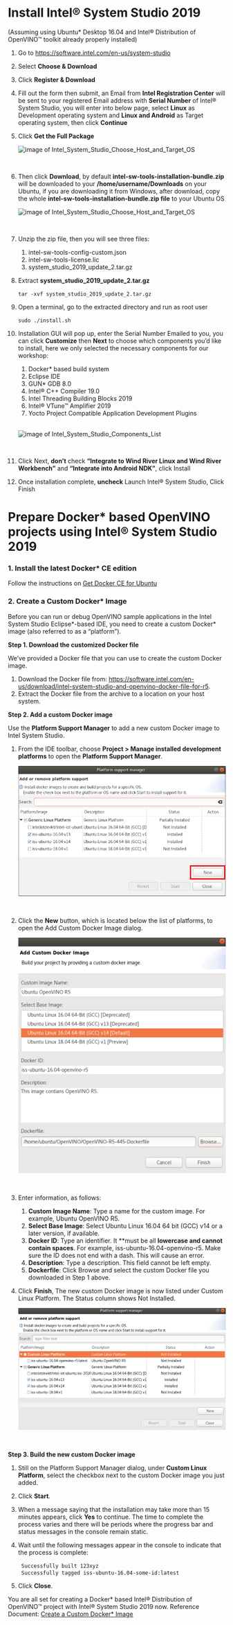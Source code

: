 
# Install Intel® System Studio 2019
(Assuming using Ubuntu* Desktop 16.04 and Intel® Distribution of OpenVINO™ toolkit already properly installed)
1.  Go to https://software.intel.com/en-us/system-studio
2.  Select **Choose & Download**
3.  Click **Register & Download**
4.  Fill out the form then submit, an Email from **Intel Registration Center** will be sent to your registered Email address with **Serial Number** of Intel® System Studio, you will enter into below page, select **Linux** as Development operating system and **Linux and Android** as Target operating system, then click **Continue**
5.  Click **Get the Full Package**
    <br>
  
    ![image of Intel_System_Studio_Choose_Host_and_Target_OS](https://github.com/intel-iot-devkit/smart-video-workshop/blob/master/images/ISS2019_Choose_OS.png "Figure 1")  
  
    <br>
  
6.  Then click **Download**, by default **intel-sw-tools-installation-bundle.zip**  will be downloaded to your **/home/username/Downloads** on your Ubuntu, if you are downloading it from Windows, after download, copy the whole **intel-sw-tools-installation-bundle.zip file** to your Ubuntu OS
    <br>  
  
    ![image of Intel_System_Studio_Choose_Host_and_Target_OS](https://github.com/intel-iot-devkit/smart-video-workshop/blob/master/images/ISS2019_Download_Full_Package.png "Figure 1")  
  
    <br>

7.  Unzip the zip file, then you will see three files:
    1. intel-sw-tools-config-custom.json
    2. intel-sw-tools-license.lic
    3. system_studio_2019_update_2.tar.gz
    
8.  Extract **system_studio_2019_update_2.tar.gz**

        tar -xvf system_studio_2019_update_2.tar.gz

9.  Open a terminal, go to the extracted directory and run as root user

        sudo ./install.sh
    
10.  Installation GUI will pop up, enter the Serial Number Emailed to you, you can click **Customize** then **Next** to choose which components you’d like to install, here we only selected the necessary components for our workshop:

        1. Docker* based build system
        2. Eclipse IDE
        3. GUN* GDB 8.0
        4. Intel® C++ Compiler 19.0
        5. Intel Threading Building Blocks 2019
        6. Intel® VTune™ Amplifier 2019
        7. Yocto Project Compatible Application Development Plugins

      <br>

      ![image of Intel_System_Studio_Components_List](https://github.com/intel-iot-devkit/smart-video-workshop/blob/master/images/ISS2019_Installation_Select_Components.png "Figure 2")  

      <br>  

11.  Click Next, **don’t** check **“Integrate to Wind River Linux and Wind River Workbench”** and **“Integrate into Android NDK”**, click Install
12.  Once installation complete, **uncheck** Launch Intel® System Studio, Click Finish

# Prepare Docker* based OpenVINO projects using Intel® System Studio 2019
### 1.  Install the latest Docker* CE edition

Follow the instructions on [Get Docker CE for Ubuntu](https://docs.docker.com/install/linux/docker-ce/ubuntu/)

### 2.  Create a Custom Docker* Image

Before you can run or debug OpenVINO sample applications in the Intel System Studio Eclipse*-based IDE, you need to create a custom Docker* image (also referred to as a “platform”). 

**Step 1. Download the customized Docker file**

We’ve provided a Docker file that you can use to create the custom Docker image.

1. Download the Docker file from: https://software.intel.com/en-us/download/intel-system-studio-and-openvino-docker-file-for-r5.
2. Extract the Docker file from the archive to a location on your host system. 

**Step 2. Add a custom Docker image**

Use the **Platform Support Manager** to add a new custom Docker image to Intel System Studio.

1. From the IDE toolbar, choose **Project > Manage installed development platforms** to open the **Platform Support Manager**.
    <br>
  
    ![](../images/Platform%20Support%20Manager.png)  
  
    <br>

2. Click the **New** button, which is located below the list of platforms, to open the Add Custom Docker Image dialog.
    <br>
  
    ![](../images/Add%20Custom%20Docker%20Image.png)  
  
    <br>

3. Enter information, as follows:

    1. **Custom Image Name**: Type a name for the custom image. For example, Ubuntu OpenVINO R5.
    2. **Select Base Image**: Select Ubuntu Linux 16.04 64 bit (GCC) v14 or a later version, if available.
    3. **Docker ID**: Type an identifier. It **must be all **lowercase and cannot contain spaces**. For example, iss-ubuntu-16.04-openvino-r5. Make sure the ID does not end with a dash. This will cause an error.
    4. **Description**: Type a description. This field cannot be left empty.
    5. **Dockerfile**: Click Browse and select the custom Docker file you downloaded in Step 1 above.
    
4. Click **Finish**, The new custom Docker image is now listed under Custom Linux Platform. The Status column shows Not Installed.
    <br>
  
    ![](../images/Custom%20Linux%20Platform.png)
    
    <br>

**Step 3. Build the new custom Docker image**

1. Still on the Platform Support Manager dialog, under **Custom Linux Platform**, select the checkbox next to the custom Docker image you just added.
2. Click **Start**.
3. When a message saying that the installation may take more than 15 minutes appears, click **Yes** to continue.
The time to complete the process varies and there will be periods where the progress bar and status messages in the console remain static.
4. Wait until the following messages appear in the console to indicate that the process is complete:

        Successfully built 123xyz
        Successfully tagged iss-ubuntu-16.04-some-id:latest

5. Click **Close**.

You are all set for creating a Docker* based Intel® Distribution of OpenVINO™ project with Intel® System Studio 2019 now.
Reference Document: [Create a Custom Docker* Image](https://software.intel.com/en-us/articles/get-started-with-openvino-and-intel-system-studio-2019#inpage-nav-4-3)
